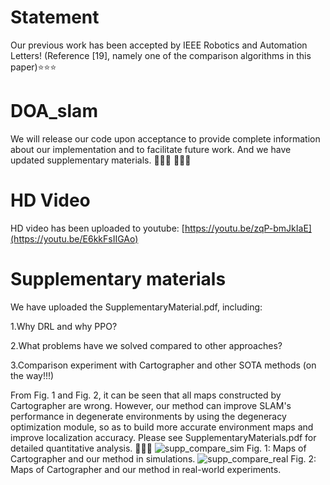 # Statement
Our previous work has been accepted by IEEE Robotics and Automation Letters! (Reference [19], namely one of the comparison algorithms in this paper)⭐⭐⭐

# DOA_slam 
We will release our code upon acceptance to provide complete information about our implementation and to facilitate future work. And we have updated supplementary materials. 🚀🚀🚀 🌹🌹🌹

# HD Video
HD video has been uploaded to youtube:
[https://youtu.be/zqP-bmJkIaE](https://youtu.be/E6kkFsIIGAo)

# Supplementary materials
We have uploaded the SupplementaryMaterial.pdf, including:

1.Why DRL and why PPO?

2.What problems have we solved compared to other approaches?

3.Comparison experiment with Cartographer and other SOTA methods (on the way!!!)

From Fig. 1 and Fig. 2, it can be seen that all maps constructed by Cartographer are wrong. However, our method can improve SLAM's performance in degenerate environments by using the degeneracy optimization module, so as to build more accurate environment maps and improve localization accuracy. Please see SupplementaryMaterials.pdf for detailed quantitative analysis. 🌹🌹🌹
![supp_compare_sim](https://github.com/user-attachments/assets/bf93cd13-ebfd-41f3-a228-0e5212ef6d2a)
                     Fig. 1: Maps of Cartographer and our method in simulations.
![supp_compare_real](https://github.com/user-attachments/assets/8e8cdcb4-a35f-4658-b1be-a6d02734a9ac)
                     Fig. 2: Maps of Cartographer and our method in real-world experiments.

